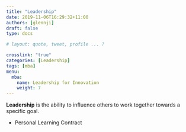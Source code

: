 ```yaml
---
title: "Leadership"
date: 2019-11-06T16:29:32+11:00
authors: [glennji]
draft: false
type: docs

# layout: quote, tweet, profile ... ?

crosslink: "true"
categories: [Leadership]
tags: [mba]
menu:
  mba:
    name: Leadership for Innovation
    weight: 7
---
```

**Leadership** is the ability to influence others to work together towards a specific goal.

 - Personal Learning Contract


